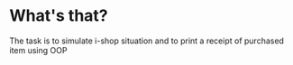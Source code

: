 # What's that?
The task is to simulate i-shop situation and to print a receipt of purchased item using OOP